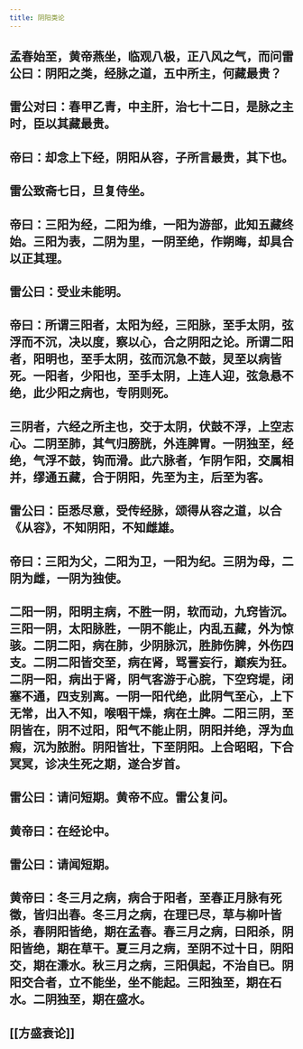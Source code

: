 ```yaml
---
title: 阴阳类论
---
```


## 孟春始至，黄帝燕坐，临观八极，正八风之气，而问雷公曰：阴阳之类，经脉之道，五中所主，何藏最贵？
## 雷公对曰：春甲乙青，中主肝，治七十二日，是脉之主时，臣以其藏最贵。
## 帝曰：却念上下经，阴阳从容，子所言最贵，其下也。
## 雷公致斋七日，旦复侍坐。
## 帝曰：三阳为经，二阳为维，一阳为游部，此知五藏终始。三阳为表，二阴为里，一阴至绝，作朔晦，却具合以正其理。
## 雷公曰：受业未能明。
## 帝曰：所谓三阳者，太阳为经，三阳脉，至手太阴，弦浮而不沉，决以度，察以心，合之阴阳之论。所谓二阳者，阳明也，至手太阴，弦而沉急不鼓，炅至以病皆死。一阳者，少阳也，至手太阴，上连人迎，弦急悬不绝，此少阳之病也，专阴则死。
## 三阴者，六经之所主也，交于太阴，伏鼓不浮，上空志心。二阴至肺，其气归膀胱，外连脾胃。一阴独至，经绝，气浮不鼓，钩而滑。此六脉者，乍阴乍阳，交属相并，缪通五藏，合于阴阳，先至为主，后至为客。
## 雷公曰：臣悉尽意，受传经脉，颂得从容之道，以合《从容》，不知阴阳，不知雌雄。
## 帝曰：三阳为父，二阳为卫，一阳为纪。三阴为母，二阴为雌，一阴为独使。
## 二阳一阴，阳明主病，不胜一阴，软而动，九窍皆沉。三阳一阴，太阳脉胜，一阴不能止，内乱五藏，外为惊骇。二阴二阳，病在肺，少阴脉沉，胜肺伤脾，外伤四支。二阴二阳皆交至，病在肾，骂詈妄行，巅疾为狂。二阴一阳，病出于肾，阴气客游于心脘，下空窍堤，闭塞不通，四支别离。一阴一阳代绝，此阴气至心，上下无常，出入不知，喉咽干燥，病在土脾。二阳三阴，至阴皆在，阴不过阳，阳气不能止阴，阴阳并绝，浮为血瘕，沉为脓胕。阴阳皆壮，下至阴阳。上合昭昭，下合冥冥，诊决生死之期，遂合岁首。
## 雷公曰：请问短期。黄帝不应。雷公复问。
## 黄帝曰：在经论中。
## 雷公曰：请闻短期。
## 黄帝曰：冬三月之病，病合于阳者，至春正月脉有死徵，皆归出春。冬三月之病，在理已尽，草与柳叶皆杀，春阴阳皆绝，期在孟春。春三月之病，曰阳杀，阴阳皆绝，期在草干。夏三月之病，至阴不过十日，阴阳交，期在溓水。秋三月之病，三阳俱起，不治自已。阴阳交合者，立不能坐，坐不能起。三阳独至，期在石水。二阴独至，期在盛水。
## [[方盛衰论]]
